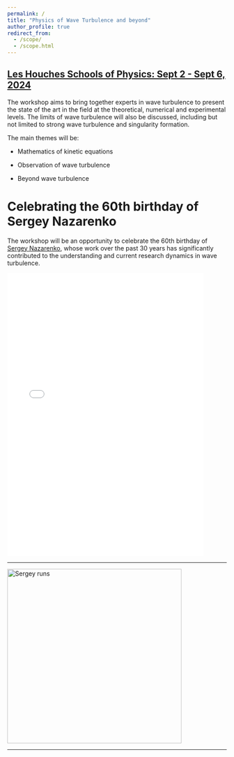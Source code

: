 ```yaml
---
permalink: /
title: "Physics of Wave Turbulence and beyond"
author_profile: true
redirect_from: 
  - /scope/
  - /scope.html
---
```

## [Les Houches Schools of Physics:  Sept 2 - Sept 6, 2024](https://www.houches-school-physics.com/program/program-2024/physics-of-wave-turbulence-and-beyond-celebrating-the-60th-birthday-of-sergey-nazarenko-1346094.kjsp?RH=1696321972020)
The workshop aims to bring together experts in wave turbulence to present the state of the art in the field at the theoretical, numerical and experimental levels. The limits of wave turbulence will also be discussed, including but not limited to strong wave turbulence and singularity formation. 

The main themes will be:

- Mathematics of kinetic equations

- Observation of wave turbulence

- Beyond wave turbulence 

# Celebrating the 60th birthday of Sergey Nazarenko

The workshop will be an opportunity to celebrate the 60th birthday of [Sergey Nazarenko](https://scholar.google.fr/citations?user=EPW6UlQAAAAJ&hl=fr), whose work over the past 30 years has significantly contributed to the understanding and current research dynamics in wave turbulence.

<div>
<embed src="{{ site.baseurl }}/files/poster.pdf" alt="Official poster" width="450" height="650" type='application/pdf'> 
</div>

---

<img src="{{ site.baseurl }}/images/pic_SergeyRuns.jpeg" alt="Sergey runs" style="height: 400px" > 

---
